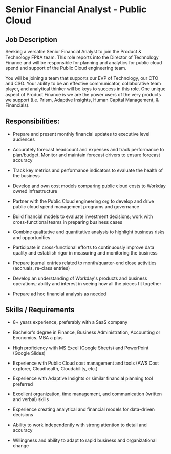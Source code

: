 # Senior Financial Analyst - Public Cloud


## Job Description

Seeking a versatile Senior Financial Analyst to join the Product & Technology FP&A team.   This role reports into the Director of Technology Finance and will be responsible for planning and analytics for public cloud spend and support of the Public Cloud engineering team.   

You will be joining a team that supports our EVP of Technology, our CTO and CSO.  Your ability to be an effective communicator, collaborative team player, and analytical thinker will be keys to success in this role. One unique aspect of Product Finance is we are the power users of the very products we support (i.e. Prism, Adaptive Insights, Human Capital Management, & Financials). 

## Responsibilities:

* Prepare and present monthly financial updates to executive level audiences

* Accurately forecast headcount and expenses and track performance to plan/budget. Monitor and maintain forecast drivers to ensure forecast accuracy

* Track key metrics and performance indicators to evaluate the health of the business

* Develop and own cost models comparing public cloud costs to Workday owned infrastructure

* Partner with the Public Cloud engineering org to develop and drive public cloud spend management programs and governance

* Build financial models to evaluate investment decisions; work with cross-functional teams in preparing business cases

* Combine qualitative and quantitative analysis to highlight business risks and opportunities

* Participate in cross-functional efforts to continuously improve data quality and establish rigor in measuring and monitoring the business

* Prepare journal entries related to month/quarter-end close activities (accruals, re-class entries)

* Develop an understanding of Workday's products and business operations; ability and interest in seeing how all the pieces fit together

* Prepare ad hoc financial analysis as needed

## Skills / Requirements

* 8+ years experience, preferably with a SaaS company

* Bachelor's degree in Finance, Business Administration, Accounting or Economics. MBA a plus

* High proficiency with MS Excel (Google Sheets) and PowerPoint (Google Slides)

* Experience with Public Cloud cost management and tools (AWS Cost explorer, Cloudhealth, Cloudability, etc.)

* Experience with Adaptive Insights or similar financial planning tool preferred

* Excellent organization, time management, and communication (written and verbal) skills

* Experience creating analytical and financial models for data-driven decisions

* Ability to work independently with strong attention to detail and accuracy

* Willingness and ability to adapt to rapid business and organizational change
